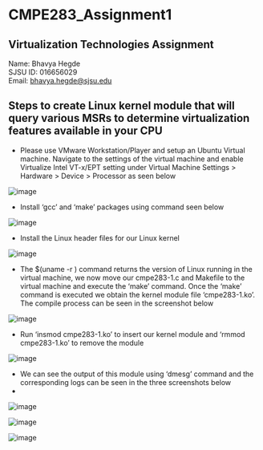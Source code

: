 # CMPE283_Assignment1
## Virtualization Technologies Assignment 
Name: Bhavya Hegde <br>
SJSU ID: 016656029 <br>
Email: bhavya.hegde@sjsu.edu <br>


## Steps to create Linux kernel module that will query various MSRs to determine virtualization features available in your CPU

* Please use VMware Workstation/Player and setup an Ubuntu Virtual machine. Navigate to the settings of the virtual machine and enable Virtualize Intel VT-x/EPT setting under Virtual Machine Settings > Hardware > Device > Processor as seen below

![image](https://user-images.githubusercontent.com/85700971/200153933-de27a127-620a-4d5f-b328-b01476feaf03.png)

* Install ‘gcc’ and ‘make’ packages using command seen below

![image](https://user-images.githubusercontent.com/85700971/200153988-60a8cb3a-b642-4c06-8f89-833dc7222830.png)

* Install the Linux header files for our Linux kernel 

![image](https://user-images.githubusercontent.com/85700971/200154006-c1aca47a-038a-4a30-8a93-7c60cfeaf436.png)

* The $(uname -r ) command returns the version of Linux running in the virtual machine, we now move our cmpe283-1.c and Makefile to the virtual machine and execute the ‘make’ command. Once the ‘make’ command is executed we obtain the kernel module file ‘cmpe283-1.ko’. The compile process can be seen in the screenshot below

![image](https://user-images.githubusercontent.com/85700971/200154031-b40a98fc-d896-4a2c-adb6-3d579dd52e62.png)

* Run ‘insmod cmpe283-1.ko’ to insert our kernel module and ‘rmmod cmpe283-1.ko’ to remove the module

![image](https://user-images.githubusercontent.com/85700971/200154061-342d3770-eb0d-4a6b-b041-b883a0dd2c5e.png)

* We can see the output of this module using ‘dmesg’ command and the corresponding logs can be seen in the three screenshots below
* 
![image](https://user-images.githubusercontent.com/85700971/200154083-12d16cca-b474-4ea5-94d0-fffdf1df0ee9.png) <br>

![image](https://user-images.githubusercontent.com/85700971/200154111-1b2f6b80-f217-429c-9fae-cd481a74308f.png)  <br>

![image](https://user-images.githubusercontent.com/85700971/200154118-9ece257b-d9c1-4244-806a-4c6ead3074af.png)










